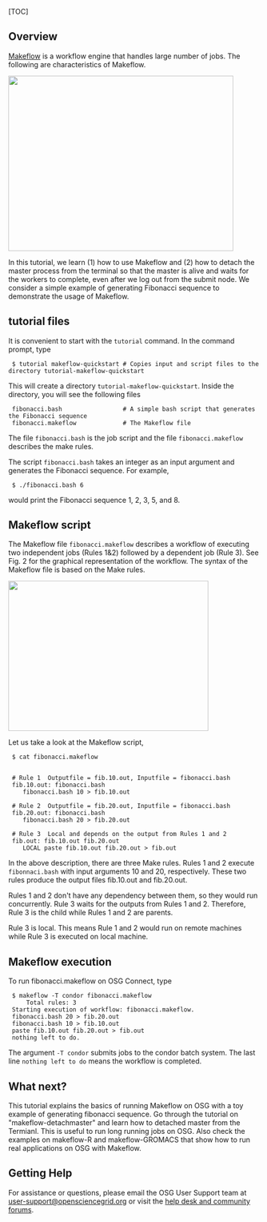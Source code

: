 
[title]: - "Makeflow - Quickstart"
[TOC]
 
## Overview

[Makeflow](http://ccl.cse.nd.edu/software/makeflow/) is a workflow engine that handles large number 
of jobs. The following are characteristics of Makeflow.


<img src="https://raw.githubusercontent.com/OSGConnect/tutorial-makeflow-quickstart/master/Figs/MWFig.png" width="450px" height="350px" />

In this tutorial, we learn (1) how to use Makeflow and (2) how to detach the master process 
from the terminal so that 
the master is alive and waits for the workers to complete, even after we log out from the submit node. We 
consider a simple example of generating Fibonacci sequence to demonstrate the usage of Makeflow. 

## tutorial files

It is convenient to start with the `tutorial` command. In the command prompt, type

	 $ tutorial makeflow-quickstart # Copies input and script files to the directory tutorial-makeflow-quickstart
 
This will create a directory `tutorial-makeflow-quickstart`. Inside the directory, you will see the following files

     fibonacci.bash                 # A simple bash script that generates the Fibonacci sequence
     fibonacci.makeflow             # The Makeflow file 

The file `fibonacci.bash` is the job script and the file `fibonacci.makeflow` describes the make rules. 

The script `fibonacci.bash` takes an integer as an input argument and generates the Fibonacci 
sequence. For example, 

     $ ./fibonacci.bash 6

would print the Fibonacci sequence 1, 2, 3, 5, and 8. 

## Makeflow script

The Makeflow file `fibonacci.makeflow` describes a workflow of executing two independent jobs (Rules 1&2) followed by a
dependent job (Rule 3). See Fig. 2 for the graphical representation of the workflow. The syntax of the Makeflow file is based on the Make rules.   

<img src="https://raw.githubusercontent.com/OSGConnect/tutorial-makeflow-quickstart/master/Figs/FibFig.png" width="400px" height="300px" />

Let us take a look at the Makeflow script, 

     $ cat fibonacci.makeflow


     # Rule 1  Outputfile = fib.10.out, Inputfile = fibonacci.bash
     fib.10.out: fibonacci.bash
        fibonacci.bash 10 > fib.10.out

     # Rule 2  Outputfile = fib.20.out, Inputfile = fibonacci.bash
     fib.20.out: fibonacci.bash
        fibonacci.bash 20 > fib.20.out

     # Rule 3  Local and depends on the output from Rules 1 and 2 
     fib.out: fib.10.out fib.20.out
        LOCAL paste fib.10.out fib.20.out > fib.out


In the above description, there are three Make rules.  Rules 1 and 2  execute `fibonnaci.bash` with input arguments 10 and 20, respectively. These two rules produce the output files fib.10.out and fib.20.out.  

Rules 1 and 2 don't have any dependency between them, so they would run concurrently. Rule 3 waits for the outputs 
from Rules 1 and 2. Therefore, Rule 3 is the child while Rules 1 and 2 are parents. 

Rule 3 is local. This means Rule 1 and 2 would run on remote machines while Rule 3 is executed on local machine. 


## Makeflow execution 

To run fibonacci.makeflow on OSG Connect, type 

     $ makeflow -T condor fibonacci.makeflow 
         Total rules: 3
     Starting execution of workflow: fibonacci.makeflow.
     fibonacci.bash 20 > fib.20.out
     fibonacci.bash 10 > fib.10.out
     paste fib.10.out fib.20.out > fib.out
     nothing left to do.

The argument `-T condor` submits jobs to the condor batch system. The 
last line `nothing left to do` means the workflow is completed. 

## What next?

This tutorial explains the basics of running Makeflow on OSG with a toy example of generating fibonacci sequence. Go 
through the tutorial on "makeflow-detachmaster" and  learn how to detached master from the Termianl. This is useful to 
run long running jobs on OSG. Also check 
the examples on makeflow-R and makeflow-GROMACS that show how to run real applications on OSG with Makeflow.

## Getting Help
For assistance or questions, please email the OSG User Support team  at [user-support@opensciencegrid.org](mailto:user-support@opensciencegrid.org) or visit the [help desk and community forums](http://support.opensciencegrid.org).
